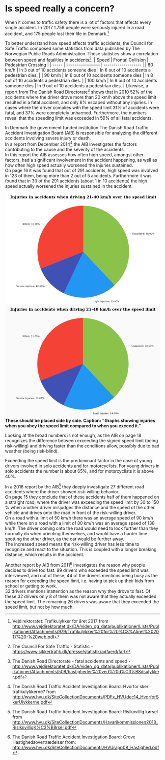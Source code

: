 # Is speed really a concern?
When it comes to traffic safety there is a lot of factors that affects every single accident. In 2017 1.756 people were seriously injured in a road accident, and 175 people lost their life in Denmark.[^VD_Trafikulykker_for_året_2017]  

To better understand how speed affects traffic accidents, the Council for Safe Traffic composed some statistics from data published by The Norwegian Public Roads Administration. These statistics show a correlation between speed and fatalities in accidents[^CFST_Statistics].
| Speed | Frontal Collision | Pedestrian Crossing |
| ----- | ----------------- | ------------------- |
| 80 km/h | In 3 out of 10 accidents someone dies | In 6 out of 10 accidents a pedestrian dies. |
| 90 km/h | In 6 out of 10 accidents someone dies | In 8 out of 10 accidents a pedestrian dies. |
| 100 km/h | In 8 out of 10 accidents someone dies | In 9 out of 10 accidents a pedestrian dies. |
Likewise, a report from The Danish Road Directorate[^DRD_fatal_accidents] shows that in 2010 52% of the accidents where the driver drove more than 20 km/h above the speed limit resulted in a fatal accident, and only 6% escaped without any injuries. In cases where the driver complies with the speed limit 31% of accidents were fatal, and 37% were completely unharmed. Furthermore, the numbers reveal that the speeding limit was exceeded in 59% of all fatal accidents.

In Denmark the government funded institution The Danish Road Traffic Accident Investigation Board (AIB) is responsible for analyzing the different accidents involving severe injury or death.  
In a report from December 2014[^HVU_hvorfor_sker_ulykker] the AIB investigates the factors contributing to the cause and the severity of the accidents.  
In this report the AIB assesses how often high speed, amongst other factors, had a significant involvement in the accident happening, as well as how often high speed actually worsened the injuries sustained.  
On page 16 it was found that out of 291 accidents, high speed was involved in 123 of them, being more than 2 out of 5 accidents. Furthermore it was found that in 30 of the 291 accidents (about 1 in 10 accidents) the high speed actually worsened the injuries sustained in the accident.

![obeying the speed limit](pictures/obeying_speed_limit.png)
![Exceeding the speed limit](pictures/exceeding_speed_limit.png)
**These should be placed side by side. Caption: "Graphs showing injuries when you obey the speed limit compared to when you exceed it."**

Looking at the broad numbers is not enough, as the AIB on page 18 recognizes the difference between exceeding the signed speed limit (being risk-willing) and driving faster than the conditions allow, possibly due to bad weather (being risk-blind).

Exceeding the speed limit is the predominant factor in the case of young drivers involved in solo accidents and for motorcyclists. For young drivers in solo accidents the number is about 65%, and for motorcyclists it is above 40%.

In a 2018 report by the AIB[^HVU_Risikovillig_kørsel] they deeply investigate 27 different road accidents where the driver showed risk-willing behavior.  
On page 15 they conclude that of these accidents half of them happened on a straight road, where the driver was exceeding the speed limit by 30 to 150 % when another driver misjudges the distance and the speed of the other vehicle and drives onto the road in front of the risk-willing driver.  
On a road with a limit of 50 km/h there was an average speed of 90 km/h while there on a road with a limit of 80 km/h was an average speed of 138 km/h.
The driver coming onto the road would need to look further than they normally do when orienting themselves, and would have a harder time spotting the other driver, as the car would be further away.  
The increased speed means the risk-willing driver has less time to recognize and react to the situation. This is coupled with a longer breaking distance, which results in the accident.

Another report by AIB from 2011[^HVU_Grove_Hastighedsovertrædelser] investigates the reason why people decides to drive too fast. 99 drivers who exceeded the speed limit was interviewed, and out of these, 44 of the drivers mentions being busy as the reason for exceeding the speed limit, i.e. having to pick up their kids from school or getting to work.  
32 drivers mentions inattention as the reason why they drove to fast. Of these 32 drivers only 8 of them was not aware that they actually exceeded the speed limit. The remaining 26 drivers was aware that they exceeded the speed limit, but not by how much.

[^DRD_fatal_accidents]: The Danish Road Directorate - fatal accidents and speed - http://www.vejdirektoratet.dk/DA/viden_og_data/publikationer/Lists/Publikationer/Attachments/508/hastigheder%20ved%20d%C3%B8dsulykker.pdf

[^CFST_Statistics]: The Council For Safe Traffic - Statistic - https://www.sikkertrafik.dk/presse/statistik/adfaerd/fart

[^HVU_hvorfor_sker_ulykker]: The Danish Road Traffic Accident Investigation Board: Hvorfor sker trafikulykkerne? from http://www.hvu.dk/SiteCollectionDocuments/PDFx_HVUdec14_HvorforSkerUlykkerne.pdf

[^HVU_Risikovillig_kørsel]: The Danish Road Traffic Accident Investigation Board: Risikovillig kørsel from http://www.hvu.dk/SiteCollectionDocuments/Havarikommissionen2018_RisikovilligK%C3%B8rsel.pdf

[^HVU_Grove_Hastighedsovertrædelser]: The Danish Road Traffic Accident Investigation Board: Grove Hastighedsovertrædelser from: http://www.hvu.dk/SiteCollectionDocuments/HVUrapp08_Hastighed.pdf

[^VD_Trafikulykker_for_året_2017]: Vejdirektoratet: Trafikulykker for året 2017 from http://www.vejdirektoratet.dk/DA/viden_og_data/publikationer/Lists/Publikationer/Attachments/979/Trafikulykker%20for%20%C3%A5ret%202017%20-%20web.pdf
